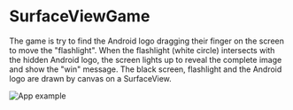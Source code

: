 SurfaceViewGame
============

The game is try to find the Android logo dragging their finger on the screen to move the "flashlight". When the flashlight (white circle) intersects with the hidden Android logo, the screen lights up to reveal the complete image and show the "win" message.
The black screen, flashlight and the Android logo are drawn by canvas on a SurfaceView.

![App example](https://rawgit.com/crisscaucott/Android-SurfaceViewGame/master/screenshoots/SurfaceView.gif)
